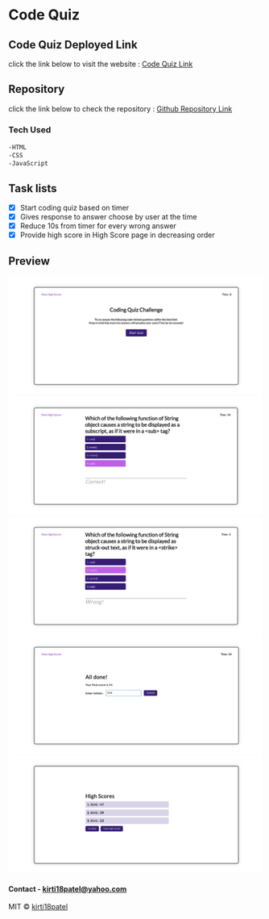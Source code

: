# Code Quiz

## Code Quiz Deployed Link
click the link below to visit the website : [Code Quiz Link](https://kirti18patel.github.io/codeQuiz/)

## Repository
click the link below to check the repository : [Github Repository Link](https://github.com/kirti18patel/codeQuiz)

### Tech Used
    -HTML 
    -CSS
    -JavaScript

## Task lists
- [x] Start coding quiz based on timer
- [x] Gives response to answer choose by user at the time
- [x] Reduce 10s from timer for every wrong answer
- [x] Provide high score in High Score page in decreasing order

## Preview
![alt screenshot1](/assets/images/img1.png)
![alt screenshot1](/assets/images/img2.png)
![alt screenshot1](/assets/images/img3.png)
![alt screenshot1](/assets/images/img4.png)
![alt screenshot1](/assets/images/img5.png)

#### Contact - **kirti18patel@yahoo.com**

MIT © [kirti18patel]()